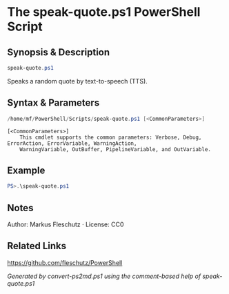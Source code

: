 # The speak-quote.ps1 PowerShell Script

## Synopsis & Description
```powershell
speak-quote.ps1
```

Speaks a random quote by text-to-speech (TTS).

## Syntax & Parameters
```powershell
/home/mf/PowerShell/Scripts/speak-quote.ps1 [<CommonParameters>]
```

```
[<CommonParameters>]
    This cmdlet supports the common parameters: Verbose, Debug, ErrorAction, ErrorVariable, WarningAction, 
    WarningVariable, OutBuffer, PipelineVariable, and OutVariable.
```

## Example
```powershell
PS>.\speak-quote.ps1
```


## Notes
Author: Markus Fleschutz · License: CC0

## Related Links
https://github.com/fleschutz/PowerShell

*Generated by convert-ps2md.ps1 using the comment-based help of speak-quote.ps1*
